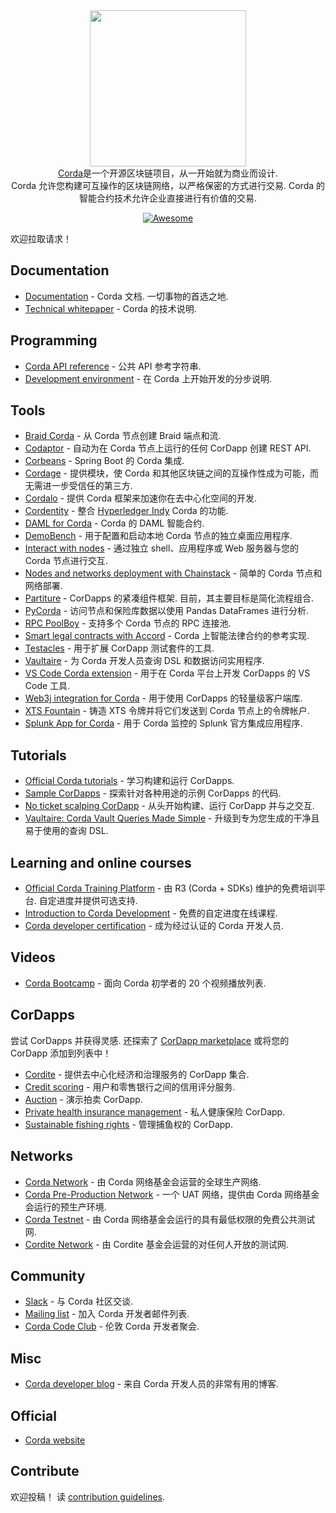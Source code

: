 <div class="github-widget" data-repo="chainstack/awesome-corda"></div>
<script async src="https://pagead2.googlesyndication.com/pagead/js/adsbygoogle.js"></script><ins class="adsbygoogle" style="display:block" data-ad-client="ca-pub-6890694312814945" data-ad-slot="5473692530" data-ad-format="auto"  data-full-width-responsive="true"></ins><script>(adsbygoogle = window.adsbygoogle || []).push({});</script>

<div align="center">
  <a href="https://www.corda.net/"><img width="250px" src="https://raw.githubusercontent.com/chainstack/awesome-corda/master/./project_logo.png">
  </a><br />
  <a href="https://www.corda.net/">Corda</a>是一个开源区块链项目，从一开始就为商业而设计.
  <br /> Corda 允许您构建可互操作的区块链网络，以严格保密的方式进行交易.  Corda 的智能合约技术允许企业直接进行有价值的交易.
  <br />

  [![Awesome](https://awesome.re/badge.svg)](https://awesome.re)
</div>


欢迎拉取请求！




## Documentation

- [Documentation](https://docs.corda.net/)  - Corda 文档. 一切事物的首选之地.
- [Technical whitepaper](https://www.r3.com/reports/corda-technical-whitepaper/) - Corda 的技术说明.


## Programming

- [Corda API reference](https://api.corda.net/) - 公共 API 参考字符串.
- [Development environment](https://docs.corda.net/getting-set-up.html#set-up-instructions) - 在 Corda 上开始开发的分步说明.

## Tools

- [Braid Corda](https://gitlab.com/bluebank/braid/tree/master/braid-corda) - 从 Corda 节点创建 Braid 端点和流.
- [Codaptor](https://github.com/180Protocol/codaptor) - 自动为在 Corda 节点上运行的任何 CorDapp 创建 REST API.
- [Corbeans](https://manosbatsis.github.io/corbeans) - Spring Boot 的 Corda 集成.
- [Cordage](https://github.com/LayerXcom/cordage) - 提供模块，使 Corda 和其他区块链之间的互操作性成为可能，而无需进一步受信任的第三方.
- [Cordalo](https://github.com/cordalo-ch) - 提供 Corda 框架来加速你在去中心化空间的开发.
- [Cordentity](https://github.com/hyperledger-labs/cordentity) - 整合 [Hyperledger Indy](https://www.hyperledger.org/projects/hyperledger-indy) Corda 的功能.
- [DAML for Corda](https://github.com/chainstack/awesome-corda) - Corda 的 DAML 智能合约.
- [DemoBench](https://www.corda.net/demobench/) - 用于配置和启动本地 Corda 节点的独立桌面应用程序.
- [Interact with nodes](https://docs.chainstack.com/operations/corda/tools) - 通过独立 shell、应用程序或 Web 服务器与您的 Corda 节点进行交互.
- [Nodes and networks deployment with Chainstack](https://chainstack.com/corda/) - 简单的 Corda 节点和网络部署.
- [Partiture](https://manosbatsis.github.io/partiture/)  - CorDapps 的紧凑组件框架. 目前，其主要目标是简化流程组合.
- [PyCorda](https://github.com/chainhaus/pycorda) - 访问节点和保险库数据以使用 Pandas DataFrames 进行分析.
- [RPC PoolBoy](https://manosbatsis.github.io/corda-rpc-poolboy/) - 支持多个 Corda 节点的 RPC 连接池.
- [Smart legal contracts with Accord](https://www.accordproject.org/news/smart-legal-contracts-on-corda/) - Corda 上智能法律合约的参考实现.
- [Testacles](https://github.com/manosbatsis/corda-testacles) - 用于扩展 CorDapp 测试套件的工具.
- [Vaultaire](https://manosbatsis.github.io/vaultaire/) - 为 Corda 开发人员查询 DSL 和数据访问实用程序.
- [VS Code Corda extension](https://github.com/corda/vscode-corda) - 用于在 Corda 平台上开发 CorDapps 的 VS Code 工具.
- [Web3j integration for Corda](http://corda.web3j.io/) - 用于使用 CorDapps 的轻量级客户端库.
- [XTS Fountain](https://cordite.foundation/) - 铸造 XTS 令牌并将它们发送到 Corda 节点上的令牌帐户.
- [Splunk App for Corda](https://github.com/splunkdlt/splunk-app-for-corda) - 用于 Corda 监控的 Splunk 官方集成应用程序. 

## Tutorials

- [Official Corda tutorials](https://docs.corda.net/tutorials-index.html) - 学习构建和运行 CorDapps.
- [Sample CorDapps](https://github.com/corda/samples/) - 探索针对各种用途的示例 CorDapps 的代码.
- [No ticket scalping CorDapp](https://docs.chainstack.com/tutorials/no-ticket-scalping-cordapp-on-corda) - 从头开始​​构建、运行 CorDapp 并与之交互.
- [Vaultaire: Corda Vault Queries Made Simple](https://medium.com/@manosbatsis/vaultaire-corda-vault-queries-made-simple-d13db4147298) - 升级到专为您生成的干净且易于使用的查询 DSL.


## Learning and online courses

- [Official Corda Training Platform](https://training.corda.net/)  - 由 R3 (Corda + SDKs) 维护的免费培训平台. 自定进度并提供可选支持.
- [Introduction to Corda Development](https://www.udemy.com/course/corda-development/) - 免费的自定进度在线课程.
- [Corda developer certification](https://www.r3.com/training-and-certification/) - 成为经过认证的 Corda 开发人员.


## Videos

- [Corda Bootcamp](https://www.youtube.com/playlist?list=PLi1PppB3-YrVq5Qy_RM9Qidq0eh-nL11N) - 面向 Corda 初学者的 20 个视频播放列表.


## CorDapps

尝试 CorDapps 并获得灵感. 还探索了 [CorDapp marketplace](https://marketplace.r3.com/) 或将您的 CorDapp 添加到列表中！

- [Cordite](https://gitlab.com/cordite/cordite) - 提供去中心化经济和治理服务的 CorDapp 集合.
- [Credit scoring](https://github.com/rafaelazeredo/creditbank) - 用户和零售银行之间的信用评分服务.
- [Auction](https://github.com/ashutoshmeher-r3/auction-cordapp) - 演示拍卖 CorDapp.
- [Private health insurance management](https://github.com/corda-codeclub/marge) - 私人健康保险 CorDapp.
- [Sustainable fishing rights](https://github.com/joeldudleyr3/olive-oyl) - 管理捕鱼权的 CorDapp.

## Networks

- [Corda Network](https://corda.network/) - 由 Corda 网络基金会运营的全球生产网络.
- [Corda Pre-Production Network](https://corda.network/participation/preprod.html) - 一个 UAT 网络，提供由 Corda 网络基金会运行的预生产环境.
- [Corda Testnet](https://docs.corda.net/corda-testnet-intro.html) - 由 Corda 网络基金会运行的具有最低权限的免费公共测试网.
- [Cordite Network](https://cordite.foundation/) - 由 Cordite 基金会运营的对任何人开放的测试网.


## Community

- [Slack](http://slack.corda.net/) - 与 Corda 社区交谈.
- [Mailing list](https://groups.io/g/corda-dev) - 加入 Corda 开发者邮件列表.
- [Corda Code Club](https://www.meetup.com/Corda-Code-Club/) - 伦敦 Corda 开发者聚会.


## Misc

- [Corda developer blog](https://lankydan.dev) - 来自 Corda 开发人员的非常有用的博客.


## Official

- [Corda website](https://www.corda.net/)


## Contribute

欢迎投稿！ 读 [contribution guidelines](https://github.com/chainstack/awesome-corda/blob/master/CONTRIBUTING.md).
